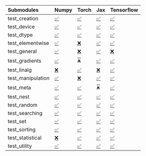 | Submodules        | Numpy                                                                                                                           | Torch                                                                                                                           | Jax                                                                                                                             | Tensorflow                                                                                                                      |
|:------------------|:--------------------------------------------------------------------------------------------------------------------------------|:--------------------------------------------------------------------------------------------------------------------------------|:--------------------------------------------------------------------------------------------------------------------------------|:--------------------------------------------------------------------------------------------------------------------------------|
| test_creation     | <a href="https://github.com/unifyai/ivy/runs/8051754784?check_suite_focus=true" rel="noopener noreferrer" target="_blank">✅</a> | <a href="https://github.com/unifyai/ivy/runs/8051755370?check_suite_focus=true" rel="noopener noreferrer" target="_blank">✅</a> | <a href="https://github.com/unifyai/ivy/runs/8051755974?check_suite_focus=true" rel="noopener noreferrer" target="_blank">✅</a> | <a href="https://github.com/unifyai/ivy/runs/8051756879?check_suite_focus=true" rel="noopener noreferrer" target="_blank">✅</a> |
| test_device       | <a href="https://github.com/unifyai/ivy/runs/8051754817?check_suite_focus=true" rel="noopener noreferrer" target="_blank">✅</a> | <a href="https://github.com/unifyai/ivy/runs/8051755400?check_suite_focus=true" rel="noopener noreferrer" target="_blank">✅</a> | <a href="https://github.com/unifyai/ivy/runs/8051756006?check_suite_focus=true" rel="noopener noreferrer" target="_blank">✅</a> | <a href="https://github.com/unifyai/ivy/runs/8051756923?check_suite_focus=true" rel="noopener noreferrer" target="_blank">✅</a> |
| test_dtype        | <a href="https://github.com/unifyai/ivy/runs/8051754854?check_suite_focus=true" rel="noopener noreferrer" target="_blank">✅</a> | <a href="https://github.com/unifyai/ivy/runs/8051755437?check_suite_focus=true" rel="noopener noreferrer" target="_blank">✅</a> | <a href="https://github.com/unifyai/ivy/runs/8051756058?check_suite_focus=true" rel="noopener noreferrer" target="_blank">✅</a> | <a href="https://github.com/unifyai/ivy/runs/8051756992?check_suite_focus=true" rel="noopener noreferrer" target="_blank">✅</a> |
| test_elementwise  | <a href="https://github.com/unifyai/ivy/runs/8051754894?check_suite_focus=true" rel="noopener noreferrer" target="_blank">✅</a> | <a href="https://github.com/unifyai/ivy/runs/8051755473?check_suite_focus=true" rel="noopener noreferrer" target="_blank">❌</a> | <a href="https://github.com/unifyai/ivy/runs/8051756111?check_suite_focus=true" rel="noopener noreferrer" target="_blank">✅</a> | <a href="https://github.com/unifyai/ivy/runs/8051757040?check_suite_focus=true" rel="noopener noreferrer" target="_blank">✅</a> |
| test_general      | <a href="https://github.com/unifyai/ivy/runs/8051754921?check_suite_focus=true" rel="noopener noreferrer" target="_blank">✅</a> | <a href="https://github.com/unifyai/ivy/runs/8051755528?check_suite_focus=true" rel="noopener noreferrer" target="_blank">❌</a> | <a href="https://github.com/unifyai/ivy/runs/8051756163?check_suite_focus=true" rel="noopener noreferrer" target="_blank">✅</a> | <a href="https://github.com/unifyai/ivy/runs/8051757073?check_suite_focus=true" rel="noopener noreferrer" target="_blank">❌</a> |
| test_gradients    | <a href="https://github.com/unifyai/ivy/runs/8051754951?check_suite_focus=true" rel="noopener noreferrer" target="_blank">✅</a> | <a href="https://github.com/unifyai/ivy/runs/8051755571?check_suite_focus=true" rel="noopener noreferrer" target="_blank">⌛</a> | <a href="https://github.com/unifyai/ivy/runs/8051756217?check_suite_focus=true" rel="noopener noreferrer" target="_blank">✅</a> | <a href="https://github.com/unifyai/ivy/runs/8051757117?check_suite_focus=true" rel="noopener noreferrer" target="_blank">✅</a> |
| test_linalg       | <a href="https://github.com/unifyai/ivy/runs/8051754987?check_suite_focus=true" rel="noopener noreferrer" target="_blank">❌</a> | <a href="https://github.com/unifyai/ivy/runs/8051755598?check_suite_focus=true" rel="noopener noreferrer" target="_blank">✅</a> | <a href="https://github.com/unifyai/ivy/runs/8051756304?check_suite_focus=true" rel="noopener noreferrer" target="_blank">❌</a> | <a href="https://github.com/unifyai/ivy/runs/8051757177?check_suite_focus=true" rel="noopener noreferrer" target="_blank">✅</a> |
| test_manipulation | <a href="https://github.com/unifyai/ivy/runs/8051755019?check_suite_focus=true" rel="noopener noreferrer" target="_blank">✅</a> | <a href="https://github.com/unifyai/ivy/runs/8051755619?check_suite_focus=true" rel="noopener noreferrer" target="_blank">❌</a> | <a href="https://github.com/unifyai/ivy/runs/8051756375?check_suite_focus=true" rel="noopener noreferrer" target="_blank">✅</a> | <a href="https://github.com/unifyai/ivy/runs/8051757238?check_suite_focus=true" rel="noopener noreferrer" target="_blank">✅</a> |
| test_meta         | <a href="https://github.com/unifyai/ivy/runs/8051755054?check_suite_focus=true" rel="noopener noreferrer" target="_blank">✅</a> | <a href="https://github.com/unifyai/ivy/runs/8051755640?check_suite_focus=true" rel="noopener noreferrer" target="_blank">✅</a> | <a href="https://github.com/unifyai/ivy/runs/8051756440?check_suite_focus=true" rel="noopener noreferrer" target="_blank">⌛</a> | <a href="https://github.com/unifyai/ivy/runs/8051757295?check_suite_focus=true" rel="noopener noreferrer" target="_blank">✅</a> |
| test_nest         | <a href="https://github.com/unifyai/ivy/runs/8051755080?check_suite_focus=true" rel="noopener noreferrer" target="_blank">✅</a> | <a href="https://github.com/unifyai/ivy/runs/8051755678?check_suite_focus=true" rel="noopener noreferrer" target="_blank">✅</a> | <a href="https://github.com/unifyai/ivy/runs/8051756503?check_suite_focus=true" rel="noopener noreferrer" target="_blank">✅</a> | <a href="https://github.com/unifyai/ivy/runs/8051757361?check_suite_focus=true" rel="noopener noreferrer" target="_blank">✅</a> |
| test_random       | <a href="https://github.com/unifyai/ivy/runs/8051755116?check_suite_focus=true" rel="noopener noreferrer" target="_blank">✅</a> | <a href="https://github.com/unifyai/ivy/runs/8051755710?check_suite_focus=true" rel="noopener noreferrer" target="_blank">✅</a> | <a href="https://github.com/unifyai/ivy/runs/8051756573?check_suite_focus=true" rel="noopener noreferrer" target="_blank">✅</a> | <a href="https://github.com/unifyai/ivy/runs/8051757405?check_suite_focus=true" rel="noopener noreferrer" target="_blank">✅</a> |
| test_searching    | <a href="https://github.com/unifyai/ivy/runs/8051755168?check_suite_focus=true" rel="noopener noreferrer" target="_blank">✅</a> | <a href="https://github.com/unifyai/ivy/runs/8051755737?check_suite_focus=true" rel="noopener noreferrer" target="_blank">✅</a> | <a href="https://github.com/unifyai/ivy/runs/8051756618?check_suite_focus=true" rel="noopener noreferrer" target="_blank">✅</a> | <a href="https://github.com/unifyai/ivy/runs/8051757448?check_suite_focus=true" rel="noopener noreferrer" target="_blank">✅</a> |
| test_set          | <a href="https://github.com/unifyai/ivy/runs/8051755216?check_suite_focus=true" rel="noopener noreferrer" target="_blank">✅</a> | <a href="https://github.com/unifyai/ivy/runs/8051755764?check_suite_focus=true" rel="noopener noreferrer" target="_blank">✅</a> | <a href="https://github.com/unifyai/ivy/runs/8051756688?check_suite_focus=true" rel="noopener noreferrer" target="_blank">✅</a> | <a href="https://github.com/unifyai/ivy/runs/8051757481?check_suite_focus=true" rel="noopener noreferrer" target="_blank">✅</a> |
| test_sorting      | <a href="https://github.com/unifyai/ivy/runs/8051755262?check_suite_focus=true" rel="noopener noreferrer" target="_blank">✅</a> | <a href="https://github.com/unifyai/ivy/runs/8051755813?check_suite_focus=true" rel="noopener noreferrer" target="_blank">✅</a> | <a href="https://github.com/unifyai/ivy/runs/8051756756?check_suite_focus=true" rel="noopener noreferrer" target="_blank">✅</a> | <a href="https://github.com/unifyai/ivy/runs/8051757535?check_suite_focus=true" rel="noopener noreferrer" target="_blank">✅</a> |
| test_statistical  | <a href="https://github.com/unifyai/ivy/runs/8051755293?check_suite_focus=true" rel="noopener noreferrer" target="_blank">❌</a> | <a href="https://github.com/unifyai/ivy/runs/8051755852?check_suite_focus=true" rel="noopener noreferrer" target="_blank">✅</a> | <a href="https://github.com/unifyai/ivy/runs/8051756803?check_suite_focus=true" rel="noopener noreferrer" target="_blank">✅</a> | <a href="https://github.com/unifyai/ivy/runs/8051757575?check_suite_focus=true" rel="noopener noreferrer" target="_blank">✅</a> |
| test_utility      | <a href="https://github.com/unifyai/ivy/runs/8051755324?check_suite_focus=true" rel="noopener noreferrer" target="_blank">✅</a> | <a href="https://github.com/unifyai/ivy/runs/8051755924?check_suite_focus=true" rel="noopener noreferrer" target="_blank">✅</a> | <a href="https://github.com/unifyai/ivy/runs/8051756836?check_suite_focus=true" rel="noopener noreferrer" target="_blank">✅</a> | <a href="https://github.com/unifyai/ivy/runs/8051757618?check_suite_focus=true" rel="noopener noreferrer" target="_blank">✅</a> |